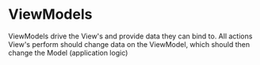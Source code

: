 # ViewModels
ViewModels drive the View's and provide data they can bind to.
All actions View's perform should change data on the ViewModel, which should then change the Model (application logic)